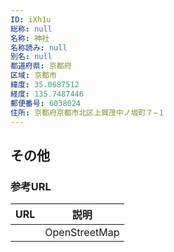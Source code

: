 ```yaml
---
ID: iXh1u
総称: null
名称: 神社
名称読み: null
別名: null
都道府県: 京都府
区域: 京都市
緯度: 35.0687512
経度: 135.7487446
郵便番号: 6038024
住所: 京都府京都市北区上賀茂中ノ坂町７−１
---
```


## その他

### 参考URL

| URL | 説明          |
| --- | ------------- |
|     | OpenStreetMap |
